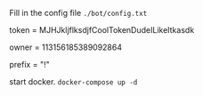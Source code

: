 
Fill in the config file `./bot/config.txt`

token = MJHJkljflksdjfCoolTokenDudeILikeItkasdk

owner = 113156185389092864

prefix = "!"


start docker. `docker-compose up -d`
